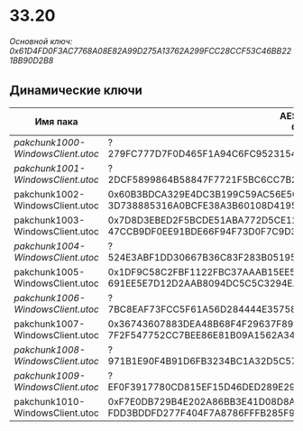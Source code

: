 # 33.20

###### Основной ключ: 0x61D4FD0F3AC7768A08E82A99D275A13762A299FCC28CCF53C46BB221BB90D2B8

## Динамические ключи

| Имя пака                          | AES Ключ</br>GUID                                                                                       | HiRes Текстуры |
|-----------------------------------|---------------------------------------------------------------------------------------------------------|----------------|
| *pakchunk1000-WindowsClient.utoc* | ?</br>279FC777D7F0D465F1A94C6FC9523154 | ❌             |
| *pakchunk1001-WindowsClient.utoc* | ?</br>2DCF5899864B58847F7721F5BC6CC7B2 | ✔️             |
| pakchunk1002-WindowsClient.utoc   | 0x60B3BDCA329E4DC3B199C59AC56E500ABBBFA25DA6B1547EFC0F6701B904F8E1</br>3D738885316A0BCFE38A3B60108D4195 | ✔️             |
| pakchunk1003-WindowsClient.utoc   | 0x7D8D3EBED2F5BCDE51ABA772D5CE12C14E29FC8B7FE01B0F66A05738AB19C08B</br>47CCB9DF0EE91BDE66F94F73D0F7C9D3 | ✔️             |
| *pakchunk1004-WindowsClient.utoc* | ?</br>524E3ABF1DD30667B36C83F283B05195 | ✔️             |
| pakchunk1005-WindowsClient.utoc   | 0x1DF9C58C2FBF1122FBC37AAAB15EE55DEFBF486400449227009DB11D766F1C90</br>691EE5E7D12D2AAB8094DC5C5C3294EA | ✔️             |
| *pakchunk1006-WindowsClient.utoc* | ?</br>7BC8EAF73FCC5F61A56D284444E35758 | ❌             |
| pakchunk1007-WindowsClient.utoc   | 0x36743607883DEA48B68F4F29637F89FBAF28DABB0C84D9CE5A6F479BEEAAF88C</br>7F2F547752CC7BEE86E81B09A1562A34 | ✔️             |
| *pakchunk1008-WindowsClient.utoc* | ?</br>971B1E90F4B91D6FB3234BC1A32D5C57 | ❌             |
| *pakchunk1009-WindowsClient.utoc* | ?</br>EF0F3917780CD815EF15D46DED289E29 | ❌             |
| pakchunk1010-WindowsClient.utoc   | 0xF7E0DB729B4E202A86BB3E41D08D8A0D12B2247929AD107D30660323ED449044</br>FDD3BDDFD277F404F7A8786FFFB285F9 | ✔️             |
